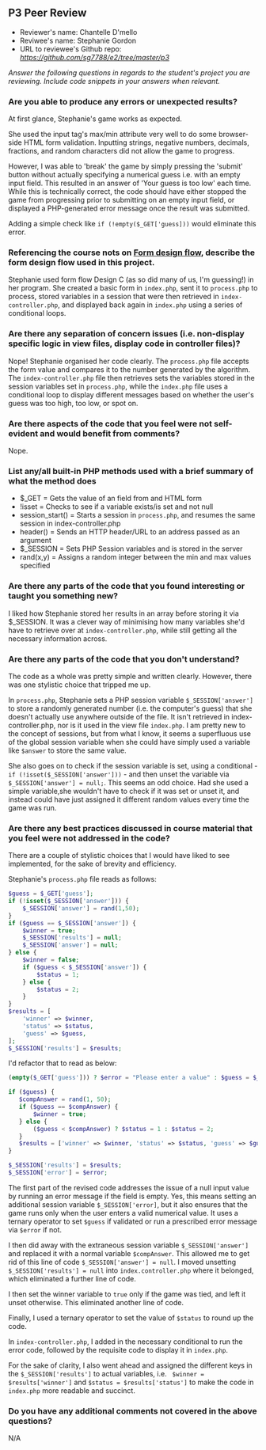 ## P3 Peer Review

+ Reviewer's name: Chantelle D'mello
+ Reviwee's name: Stephanie Gordon
+ URL to reviewee's Github repo: *<https://github.com/sg7788/e2/tree/master/p3>*

*Answer the following questions in regards to the student's project you are reviewing. Include code snippets in your answers when relevant.*


### Are you able to produce any errors or unexpected results?

At first glance, Stephanie's game works as expected. 

She used the input tag's max/min attribute very well to do some browser-side HTML form validation. Inputting strings, negative numbers, decimals, fractions, and random characters did not allow the game to progress. 

However, I was able to 'break' the game by simply pressing the 'submit' button without actually specifying a numerical guess i.e. with an empty input field. This resulted in an answer of 'Your guess is too low' each time. While this is technically correct, the code should have either stopped the game from progressing prior to submitting on an empty input field, or displayed a PHP-generated error message once the result was submitted. 

Adding a simple check like ```if (!empty($_GET['guess]))``` would eliminate this error. 

### Referencing the course nots on [Form design flow](https://hesweb.dev/e2/notes#/php/form-flow), describe the form design flow used in this project.

Stephanie used form flow Design C (as so did many of us, I'm guessing!) in her program. She created a basic form in ```index.php```, sent it to ```process.php``` to process, stored variables in a session that were then retrieved in ```index-controller.php```, and displayed back again in ```index.php``` using a series of conditional loops. 

### Are there any separation of concern issues (i.e. non-display specific logic in view files, display code in controller files)? 

Nope! Stephanie organised her code clearly. The ```process.php``` file accepts the form value and compares it to the number generated by the algorithm. The ```index-controller.php``` file then retrieves sets the variables stored in the session variables set in ```process.php```, while the ```index.php``` file uses a conditional loop to display different messages based on whether the user's guess was too high, too low, or spot on. 

### Are there aspects of the code that you feel were not self-evident and would benefit from comments?
Nope.

### List any/all built-in PHP methods used with a brief summary of what the method does

* $_GET = Gets the value of an field from and HTML form
* !isset = Checks to see if a variable exists/is set and not null
* session_start() = Starts a session in ```process.php```, and resumes the same session in index-controller.php
* header() = Sends an HTTP header/URL to an address passed as an argument
* $_SESSION = Sets PHP Session variables and is stored in the server
* rand(x,y) = Assigns a random integer between the min and max values specified


### Are there any parts of the code that you found interesting or taught you something new?
I liked how Stephanie stored her results in an array before storing it via $_SESSION. It was a clever way of minimising how many variables she'd have to retrieve over at ```index-controller.php```, while still getting all the necessary information across.

### Are there any parts of the code that you don't understand?
The code as a whole was pretty simple and written clearly. However, there was one stylistic choice that tripped me up. 

In ```process.php```, Stephanie sets a PHP session variable ```$_SESSION['answer']``` to store a randomly generated number (i.e. the computer's guess) that she doesn't actually use anywhere outside of the file. It isn't retrieved in index-controller.php, nor is it used in the view file ```index.php```. I am pretty new to the concept of sessions, but from what I know, it seems a superfluous use of the global session variable when she could have simply used a variable like ```$answer``` to store the same value. 

She also goes on to check if the session variable is set, using a conditional - ```if (!isset($_SESSION['answer']))``` - and then unset the variable via ```$_SESSION['answer'] = null;```. This seems an odd choice. Had she used a simple variable,she wouldn't have to check if it was set or unset it, and instead could have just assigned it different random values every time the game was run.

### Are there any best practices discussed in course material that you feel were not addressed in the code?
There are a couple of stylistic choices that I would have liked to see implemented, for the sake of brevity and efficiency. 

Stephanie's ```process.php``` file reads as follows:

```php
$guess = $_GET['guess'];  
if (!isset($_SESSION['answer'])) {
    $_SESSION['answer'] = rand(1,50);
} 
if ($guess == $_SESSION['answer']) {
    $winner = true;
    $_SESSION['results'] = null;
    $_SESSION['answer'] = null;
} else {
    $winner = false;
    if ($guess < $_SESSION['answer']) { 
        $status = 1;
    } else {
        $status = 2;
    } 
}
$results = [
    'winner' => $winner,  
    'status' => $status,  
    'guess' => $guess,    
];
$_SESSION['results'] = $results;
 ```

 I'd refactor that to read as below:

 ```php
(empty($_GET['guess'])) ? $error = "Please enter a value" : $guess = $_GET['guess'];

if ($guess) {
    $compAnswer = rand(1, 50);
    if ($guess == $compAnswer) {
        $winner = true;
    } else {
        ($guess < $compAnswer) ? $status = 1 : $status = 2;
    }
    $results = ['winner' => $winner, 'status' => $status, 'guess' => $guess];
}

$_SESSION['results'] = $results;
$_SESSION['error'] = $error;
```

The first part of the revised code addresses the issue of a null input value by running an error message if the field is empty. Yes, this means setting an additional session variable ```$_SESSION['error]```, but it also ensures that the game runs only when the user enters a valid numerical value. It uses a ternary operator to set ```$guess``` if validated or run a prescribed error message via ```$error``` if not. 

I then did away with the extraneous session variable ```$_SESSION['answer']``` and replaced it with a normal variable ```$compAnswer```. This allowed me to get rid of this line of code ```$_SESSION['answer'] = null```. I moved unsetting ```$_SESSION['results'] = null``` into ```index.controller.php``` where it belonged, which eliminated a further line of code.

I then set the winner variable to ```true``` only if the game was tied, and left it unset otherwise. This eliminated another line of code. 

Finally, I used a ternary operator to set the value of ```$status``` to round up the code. 

In ```index-controller.php```, I added in the necessary conditional to run the error code, followed by the requisite code to display it in ```index.php```. 

For the sake of clarity, I also went ahead and assigned the different keys in the ```$_SESSION['results']``` to actual variables, i.e. ``` $winner = $results['winner']``` and ```$status = $results['status']``` to make the code in ```index.php``` more readable and succinct. 

### Do you have any additional comments not covered in the above questions?
N/A